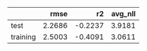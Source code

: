 |          |   rmse |      r2 |   avg_nll |
|:---------|-------:|--------:|----------:|
| test     | 2.2686 | -0.2237 |    3.9181 |
| training | 2.5003 | -0.4091 |    3.0611 |
